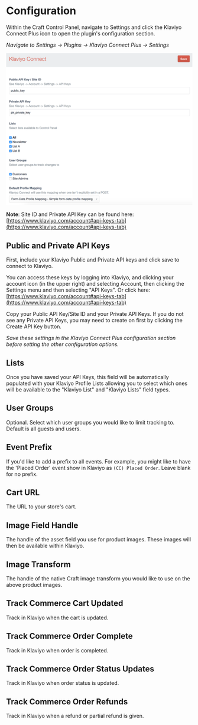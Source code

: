 # Configuration

Within the Craft Control Panel, navigate to Settings and click the Klaviyo Connect Plus icon to open the plugin's configuration section.

*Navigate to Settings → Plugins → Klaviyo Connect Plus → Settings*

![Configuration](./images/configuration.png)

**Note**: Site ID and Private API Key can be found here: [https://www.klaviyo.com/account#api-keys-tab](https://www.klaviyo.com/account#api-keys-tab)

## Public and Private API Keys

First, include your Klaviyo Public and Private API keys and click save to connect to Klaviyo.

You can access these keys by logging into Klaviyo, and clicking your account icon (in the upper right) and selecting Account, then clicking the Settings menu and then selecting "API Keys". Or click here: [https://www.klaviyo.com/account#api-keys-tab](https://www.klaviyo.com/account#api-keys-tab)

Copy your Public API Key/Site ID and your Private API Keys. If you do not see any Private API Keys, you may need to create on first by clicking the Create API Key button.

*Save these settings in the Klaviyo Connect Plus configuration section before setting the other configuration options.*

## Lists

Once you have saved your API Keys, this field will be automatically populated with your Klaviyo Profile Lists allowing you to select which ones will be available to the "Klaviyo List" and "Klaviyo Lists" field types.

## User Groups

Optional. Select which user groups you would like to limit tracking to. Default is all guests and users.

## Event Prefix

If you'd like to add a prefix to all events. For example, you might like to have the 'Placed Order' event show in Klaviyo as `(CC) Placed Order`. Leave blank for no prefix.

## Cart URL

The URL to your store's cart.

## Image Field Handle

The handle of the asset field you use for product images. These images will then be available within Klaviyo.

## Image Transform

The handle of the native Craft image transform you would like to use on the above product images.

## Track Commerce Cart Updated

Track in Klaviyo when the cart is updated.

## Track Commerce Order Complete

Track in Klaviyo when order is completed.

## Track Commerce Order Status Updates

Track in Klaviyo when order status is updated.

## Track Commerce Order Refunds

Track in Klaviyo when a refund or partial refund is given.
